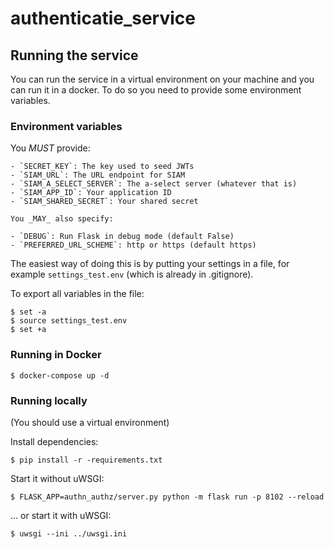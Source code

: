 # authenticatie_service

## Running the service

You can run the service in a virtual environment on your machine and you can run it in a docker. To do so you need to provide some environment variables.

### Environment variables

You _MUST_ provide:

    - `SECRET_KEY`: The key used to seed JWTs
    - `SIAM_URL`: The URL endpoint for SIAM
    - `SIAM_A_SELECT_SERVER`: The a-select server (whatever that is)
    - `SIAM_APP_ID`: Your application ID
    - `SIAM_SHARED_SECRET`: Your shared secret

    You _MAY_ also specify:

    - `DEBUG`: Run Flask in debug mode (default False)
    - `PREFERRED_URL_SCHEME`: http or https (default https)

The easiest way of doing this is by putting your settings in a file, for example `settings_test.env` (which is already in .gitignore).

To export all variables in the file:

```
$ set -a
$ source settings_test.env
$ set +a
```

### Running in Docker

```
$ docker-compose up -d
```

### Running locally

(You should use a virtual environment)

Install dependencies:

```
$ pip install -r -requirements.txt
```

Start it without uWSGI:

```
$ FLASK_APP=authn_authz/server.py python -m flask run -p 8102 --reload
```

... or start it with uWSGI:

```
$ uwsgi --ini ../uwsgi.ini
```
